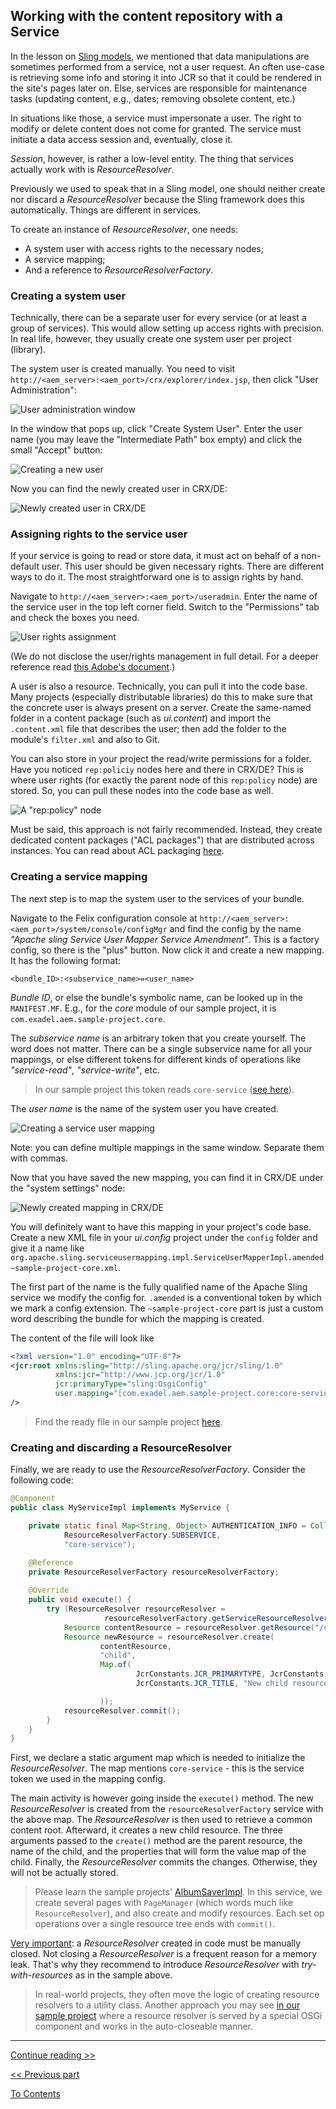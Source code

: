 ## Working with the content repository with a Service

In the lesson on [Sling models](../2.7/part2.md), we mentioned that data manipulations are sometimes performed from a service, not a user request. An often use-case is retrieving some info and storing it into JCR so that it could be rendered in the site's pages later on. Else, services are responsible for maintenance tasks (updating content, e.g., dates; removing obsolete content, etc.)

In situations like those, a service must impersonate a user. The right to modify or delete content does not come for granted. The service must initiate a data access session and, eventually, close it. 

_Session_, however, is rather a low-level entity. The thing that services actually work with is _ResourceResolver_.

Previously we used to speak that in a Sling model, one should neither create nor discard a _ResourceResolver_ because the Sling framework does this automatically. Things are different in services.

To create an instance of _ResourceResolver_, one needs:
* A system user with access rights to the necessary nodes;
* A service mapping;
* And a reference to _ResourceResolverFactory_.

### Creating a system user

Technically, there can be a separate user for every service (or at least a group of services). This would allow setting up access rights with precision. In real life, however, they usually create one system user per project (library).

The system user is created manually. You need to visit `http://<aem_server>:<aem_port>/crx/explorer/index.jsp`, then click "User Administration":

![User administration window](img/user-administration.png)

In the window that pops up, click "Create System User". Enter the user name (you may leave the "Intermediate Path" box empty) and click the small "Accept" button:

![Creating a new user](img/creating-new-user.png)

Now you can find the newly created user in CRX/DE:

![Newly created user in CRX/DE](img/system-user-crxde.png)

### Assigning rights to the service user

If your service is going to read or store data, it must act on behalf of a non-default user. This user should be given necessary rights. There are different ways to do it. The most straightforward one is to assign rights by hand.

Navigate to `http://<aem_server>:<aem_port>/useradmin`. Enter the name of the service user in the top left corner field. Switch to the "Permissions" tab and check the boxes you need.

![User rights assignment](img/user-rights-assignment.png)

(We do not disclose the user/rights management in full detail. For a deeper reference read [this Adobe's document](https://experienceleague.adobe.com/docs/experience-manager-65/administering/security/security.html?lang=en).)

A user is also a resource. Technically, you can pull it into the code base. Many projects (especially distributable libraries) do this to make sure that the concrete user is always present on a server. Create the same-named folder in a content package (such as _ui.content_) and import the `.content.xml` file that describes the user; then add the folder to the module's `filter.xml` and also to Git.

You can also store in your project the read/write permissions for a folder. Have you noticed `rep:policiy` nodes here and there in CRX/DE? This is where user rights (for exactly the parent node of this `rep:policy` node) are stored. So, you can pull these nodes into the code base as well. 

![A "rep:policy" node](img/rep-policy-node.png)

Must be said, this approach is not fairly recommended. Instead, they create dedicated content packages ("ACL packages") that are distributed across instances. You can read about ACL packaging [here](http://www.aemcq5tutorials.com/tutorials/create-system-user-in-aem/#package-system-user:~:text=How%20to%20package%20system%20user%20using%20acs%20commons%20acl%20packager).   

### Creating a service mapping

The next step is to map the system user to the services of your bundle.

Navigate to the Felix configuration console at `http://<aem_server>:<aem_port>/system/console/configMgr` and find the config by the name _"Apache sling Service User Mapper Service Amendment"_. This is a factory config, so there is the "plus" button. Now click it and create a new mapping. It has the following format:
```
<bundle_ID>:<subservice_name>=<user_name>
```
_Bundle ID_, or else the bundle's symbolic name, can be looked up in the `MANIFEST.MF`. E.g., for the _core_ module of our sample project, it is `com.exadel.aem.sample-project.core`.

The _subservice name_ is an arbitrary token that you create yourself. The word does not matter. There can be a single subservice name for all your mappings, or else different tokens for different kinds of operations like _"service-read"_, _"service-write"_, etc.

> In our sample project this token reads `core-service` ([see here](/project/ui.config/src/main/content/jcr_root/apps/sample-project/osgiconfig/config/org.apache.sling.serviceusermapping.impl.ServiceUserMapperImpl.amended~sample-project-core.xml)).

The _user name_ is the name of the system user you have created.

![Creating a service user mapping](img/creating-service-user-mapping.png)

Note: you can define multiple mappings in the same window. Separate them with commas.

Now that you have saved the new mapping, you can find it in CRX/DE under the "system settings" node:

![Newly created mapping in CRX/DE](img/service-mapping-crxde.png)

You will definitely want to have this mapping in your project's code base. Create a new XML file in your _ui.config_ project under the `config` folder and give it a name like `org.apache.sling.serviceusermapping.impl.ServiceUserMapperImpl.amended~sample-project-core.xml`. 

The first part of the name is the fully qualified name of the Apache Sling service we modify the config for. `.amended` is a conventional token by which we mark a config extension. The `~sample-project-core` part is just a custom word describing the bundle for which the mapping is created. 

The content of the file will look like 
```xml
<?xml version="1.0" encoding="UTF-8"?>
<jcr:root xmlns:sling="http://sling.apache.org/jcr/sling/1.0"
          xmlns:jcr="http://www.jcp.org/jcr/1.0"
          jcr:primaryType="sling:OsgiConfig"
          user.mapping="[com.exadel.aem.sample-project.core:core-service=service_user]"
/>
```

> Find the ready file in our sample project [here](../../project/ui.config/src/main/content/jcr_root/apps/sample-project/osgiconfig/config/org.apache.sling.serviceusermapping.impl.ServiceUserMapperImpl.amended~sample-project-core.xml).
 
### Creating and discarding a ResourceResolver

Finally, we are ready to use the _ResourceResolverFactory_. Consider the following code:
```java
@Component
public class MyServiceImpl implements MyService {

    private static final Map<String, Object> AUTHENTICATION_INFO = Collections.singletonMap(
            ResourceResolverFactory.SUBSERVICE,
            "core-service");

    @Reference
    private ResourceResolverFactory resourceResolverFactory;
    
    @Override
    public void execute() {
        try (ResourceResolver resourceResolver = 
                     resourceResolverFactory.getServiceResourceResolver(AUTHENTICATION_INFO)) {
            Resource contentResource = resourceResolver.getResource("/content");
            Resource newResource = resourceResolver.create(
                    contentResource,
                    "child",
                    Map.of(
                            JcrConstants.JCR_PRIMARYTYPE, JcrConstants.NT_UNSTRUCTURED,
                            JcrConstants.JCR_TITLE, "New child resource"

                    ));
            resourceResolver.commit();
        }
    }
}
```
First, we declare a static argument map which is needed to initialize the _ResourceResolver_. The map mentions `core-service` - this is the service token we used in the mapping config.

The main activity is however going inside the `execute()` method. The new _ResourceResolver_ is created from the `resourceResolverFactory` service with the above map. The _ResourceResolver_ is then used to retrieve a common content root. Afterward, it creates a new child resource. The three arguments passed to the `create()` method are the parent resource, the name of the child, and the properties that will form the value map of the child. Finally, the _ResourceResolver_ commits the changes. Otherwise, they will not be actually stored.

> Please learn the sample projects' [AlbumSaverImpl](/project/core/src/main/java/com/exadel/aem/core/services/impl/AlbumSaverImpl.java). In this service, we create several pages with `PageManager` (which words much like `ResourceResolver`), and also create and modify resources. Each set op operations over a single resource tree ends with `commit()`.

<u>Very important</u>: a _ResourceResolver_ created in code must be manually closed. Not closing a _ResourceResolver_ is a frequent reason for a memory leak. That's why they recommend to introduce _ResourceResolver_ with _try-with-resources_ as in the sample above.

> In real-world projects, they often move the logic of creating resource resolvers to a utility class. Another approach you may see [in our sample project](/project/core/src/main/java/com/exadel/aem/core/services/impl/ResourceResolverHostImpl.java) where a resource resolver is served by a special OSGi component and works in the auto-closeable manner.

---

[Continue reading >>](part3.md)

[<< Previous part](part1.md)

[To Contents](../../README.md)
